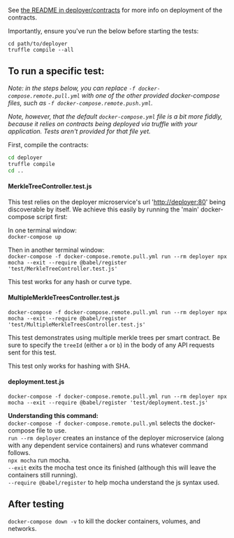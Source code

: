 See [the README in deployer/contracts](../contracts/README.md) for more info on deployment of the
contracts.

Importantly, ensure you've run the below before starting the tests:

```solidity
cd path/to/deployer
truffle compile --all
```

## To run a specific test:

_Note: in the steps below, you can replace `-f docker-compose.remote.pull.yml` with one of the other
provided docker-compose files, such as `-f docker-compose.remote.push.yml`._

_Note, however, that the default `docker-compose.yml` file is a bit more fiddly, because it relies
on contracts being deployed via truffle with your application. Tests aren't provided for that file
yet._

First, compile the contracts:

```sh
cd deployer
truffle compile
cd ..
```

#### MerkleTreeController.test.js

This test relies on the deployer microservice's url '<http://deployer:80>' being discoverable by
itself. We achieve this easily by running the 'main' docker-compose script first:

In one terminal window:  
`docker-compose up`

Then in another terminal window:  
`docker-compose -f docker-compose.remote.pull.yml run --rm deployer npx mocha --exit --require @babel/register 'test/MerkleTreeController.test.js'`

This test works for any hash or curve type.

#### MultipleMerkleTreesController.test.js

`docker-compose -f docker-compose.remote.pull.yml run --rm deployer npx mocha --exit --require @babel/register 'test/MultipleMerkleTreesController.test.js'`

This test demonstrates using multiple merkle trees per smart contract. Be sure to specify the
`treeId` (either `a` or `b`) in the body of any API requests sent for this test.

This test only works for hashing with SHA.

#### deployment.test.js

`docker-compose -f docker-compose.remote.pull.yml run --rm deployer npx mocha --exit --require @babel/register 'test/deployment.test.js'`

**Understanding this command:**  
`docker-compose -f docker-compose.remote.pull.yml` selects the docker-compose file to use.  
`run --rm deployer` creates an instance of the deployer microservice (along with any dependent
service containers) and runs whatever command follows.  
`npx mocha` run mocha.  
`--exit` exits the mocha test once its finished (although this will leave the containers still
running).  
`--require @babel/register` to help mocha understand the js syntax used.

## After testing

`docker-compose down -v` to kill the docker containers, volumes, and networks.
